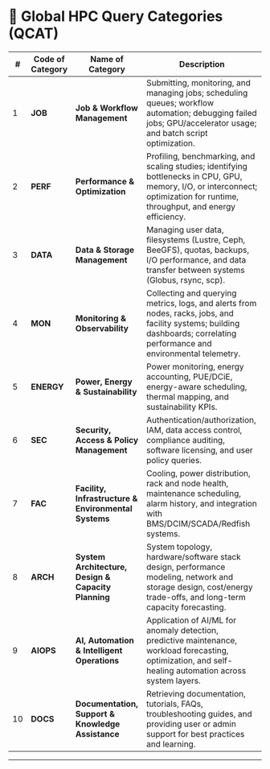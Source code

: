 # 🧭 Global HPC Query Categories (QCAT)

| # | Code of Category | Name of Category | Description |
|---|------------------|------------------|--------------|
| 1 | **JOB** | **Job & Workflow Management** | Submitting, monitoring, and managing jobs; scheduling queues; workflow automation; debugging failed jobs; GPU/accelerator usage; and batch script optimization. |
| 2 | **PERF** | **Performance & Optimization** | Profiling, benchmarking, and scaling studies; identifying bottlenecks in CPU, GPU, memory, I/O, or interconnect; optimization for runtime, throughput, and energy efficiency. |
| 3 | **DATA** | **Data & Storage Management** | Managing user data, filesystems (Lustre, Ceph, BeeGFS), quotas, backups, I/O performance, and data transfer between systems (Globus, rsync, scp). |
| 4 | **MON** | **Monitoring & Observability** | Collecting and querying metrics, logs, and alerts from nodes, racks, jobs, and facility systems; building dashboards; correlating performance and environmental telemetry. |
| 5 | **ENERGY** | **Power, Energy & Sustainability** | Power monitoring, energy accounting, PUE/DCiE, energy-aware scheduling, thermal mapping, and sustainability KPIs. |
| 6 | **SEC** | **Security, Access & Policy Management** | Authentication/authorization, IAM, data access control, compliance auditing, software licensing, and user policy queries. |
| 7 | **FAC** | **Facility, Infrastructure & Environmental Systems** | Cooling, power distribution, rack and node health, maintenance scheduling, alarm history, and integration with BMS/DCIM/SCADA/Redfish systems. |
| 8 | **ARCH** | **System Architecture, Design & Capacity Planning** | System topology, hardware/software stack design, performance modeling, network and storage design, cost/energy trade-offs, and long-term capacity forecasting. |
| 9 | **AIOPS** | **AI, Automation & Intelligent Operations** | Application of AI/ML for anomaly detection, predictive maintenance, workload forecasting, optimization, and self-healing automation across system layers. |
| 10 | **DOCS** | **Documentation, Support & Knowledge Assistance** | Retrieving documentation, tutorials, FAQs, troubleshooting guides, and providing user or admin support for best practices and learning. |
---

